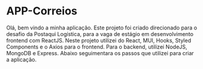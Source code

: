 # APP-Correios

Olá, bem vindo a minha aplicação. Este projeto foi criado direcionado para o desafio da Postaqui Logística, para a vaga de estágio em desenvolvimento frontend com ReactJS. Neste projeto utilizei do React, MUI, Hooks, Styled Components e o Axios para o frontend.
Para o backend, utilizei NodeJS, MongoDB e Express. Abaixo seguimentara os passos que utilizei para criar a aplicação.
